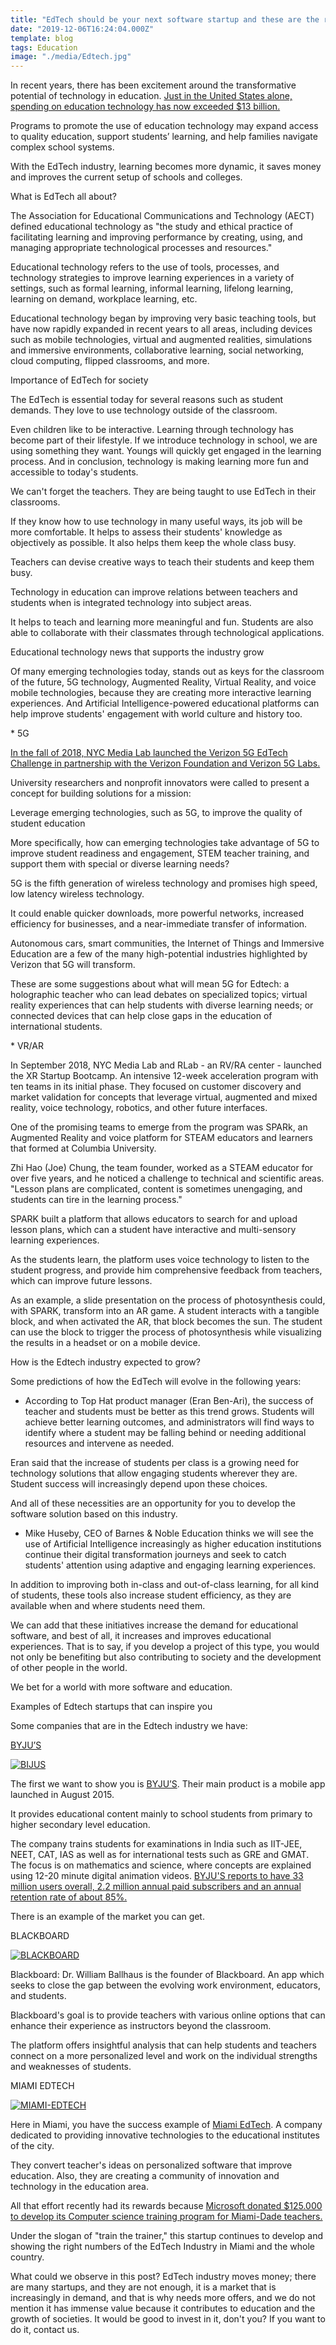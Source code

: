 ```yaml
---
title: "EdTech should be your next software startup and these are the reasons why"
date: "2019-12-06T16:24:04.000Z"
template: blog
tags: Education
image: "./media/Edtech.jpg"
---
```



In recent years, there has been excitement around the transformative potential of technology in education. [Just in the United States alone, spending on education technology has now exceeded $13 billion.](https://anadea.info/blog/technology-trends-in-education)

Programs to promote the use of education technology may expand access to quality education, support students’ learning, and help families navigate complex school systems. 

With the EdTech industry, learning becomes more dynamic, it saves money and improves the current setup of schools and colleges.

<title-2>What is EdTech all about?</title-2>

The Association for Educational Communications and Technology (AECT) defined educational technology as "the study and ethical practice of facilitating learning and improving performance by creating, using, and managing appropriate technological processes and resources."

Educational technology refers to the use of tools, processes, and technology strategies to improve learning experiences in a variety of settings, such as formal learning, informal learning, lifelong learning, learning on demand, workplace learning, etc. 

Educational technology began by improving very basic teaching tools, but have now rapidly expanded in recent years to all areas, including devices such as mobile technologies, virtual and augmented realities, simulations and immersive environments, collaborative learning, social networking, cloud computing, flipped classrooms, and more.

<title-2>Importance of EdTech for society</title-2>

The EdTech is essential today for several reasons such as student demands. They love to use technology outside of the classroom. 

Even children like to be interactive. Learning through technology has become part of their lifestyle. If we introduce technology in school, we are using something they want. Youngs will quickly get engaged in the learning process. And in conclusion, technology is making learning more fun and accessible to today's students.

We can't forget the teachers. They are being taught to use EdTech in their classrooms. 

If they know how to use technology in many useful ways, its job will be more comfortable. It helps to assess their students' knowledge as objectively as possible. It also helps them keep the whole class busy.

Teachers can devise creative ways to teach their students and keep them busy. 

Technology in education can improve relations between teachers and students when is integrated technology into subject areas.

It helps to teach and learning more meaningful and fun. Students are also able to collaborate with their classmates through technological applications. 

<title-2>Educational technology news that supports the industry grow</title-2>

Of many emerging technologies today, stands out as keys for the classroom of the future, 5G technology, Augmented Reality, Virtual Reality, and voice mobile technologies, because they are creating more interactive learning experiences. And Artificial Intelligence-powered educational platforms can help improve students' engagement with world culture and history too. 

<title-3>* 5G</title-3>

[In the fall of 2018, NYC Media Lab launched the Verizon 5G EdTech Challenge in partnership with the Verizon Foundation and Verizon 5G Labs.](https://nycmedialab.org/recent-projects/2018/10/17/verizon-5g-edtech-challenge)

University researchers and nonprofit innovators were called to present a concept for building solutions for a mission: 

Leverage emerging technologies, such as 5G, to improve the quality of student education 

More specifically, how can emerging technologies take advantage of 5G to improve student readiness and engagement, STEM teacher training, and support them with special or diverse learning needs? 

5G is the fifth generation of wireless technology and promises high speed, low latency wireless technology. 

It could enable quicker downloads, more powerful networks, increased efficiency for businesses, and a near-immediate transfer of information. 

Autonomous cars, smart communities, the Internet of Things and Immersive Education are a few of the many high-potential industries highlighted by Verizon that 5G will transform. 

These are some suggestions about what will mean 5G for Edtech: a holographic teacher who can lead debates on specialized topics; virtual reality experiences that can help students with diverse learning needs; or connected devices that can help close gaps in the education of international students.

<youtube-video id="Xvfupr2n4f0"></youtube-video>

<title-3>* VR/AR</title-3>

In September 2018, NYC Media Lab and RLab - an RV/RA center - launched the XR Startup Bootcamp. An intensive 12-week acceleration program with ten teams in its initial phase. They focused on customer discovery and market validation for concepts that leverage virtual, augmented and mixed reality, voice technology, robotics, and other future interfaces. 

One of the promising teams to emerge from the program was SPARk, an Augmented Reality and voice platform for STEAM educators and learners that formed at Columbia University. 

Zhi Hao (Joe) Chung, the team founder, worked as a STEAM educator for over five years, and he noticed a challenge to technical and scientific areas. "Lesson plans are complicated, content is sometimes unengaging, and students can tire in the learning process." 

SPARK built a platform that allows educators to search for and upload lesson plans, which can a student have interactive and multi-sensory learning experiences. 

As the students learn, the platform uses voice technology to listen to the student progress, and provide him comprehensive feedback from teachers, which can improve future lessons. 

As an example, a slide presentation on the process of photosynthesis could, with SPARK, transform into an AR game. A student interacts with a tangible block, and when activated the AR, that block becomes the sun. The student can use the block to trigger the process of photosynthesis while visualizing the results in a headset or on a mobile device.

<youtube-video id="uf7ix03cgsQ"></youtube-video>

<title-2>How is the Edtech industry expected to grow?</title-2>

Some predictions of how the EdTech will evolve in the following years:

* According to Top Hat product manager (Eran Ben-Ari), the success of teacher and students must be better as this trend grows. Students will achieve better learning outcomes, and administrators will find ways to identify where a student may be falling behind or needing additional resources and intervene as needed. 

Eran said that the increase of students per class is a growing need for technology solutions that allow engaging students wherever they are. Student success will increasingly depend upon these choices.

And all of these necessities are an opportunity for you to develop the software solution based on this industry. 

* Mike Huseby, CEO of Barnes & Noble Education thinks we will see the use of Artificial Intelligence increasingly as higher education institutions continue their digital transformation journeys and seek to catch students' attention using adaptive and engaging learning experiences. 

In addition to improving both in-class and out-of-class learning, for all kind of students, these tools also increase student efficiency, as they are available when and where students need them. 

We can add that these initiatives increase the demand for educational software, and best of all, it increases and improves educational experiences. That is to say, if you develop a project of this type, you would not only be benefiting but also contributing to society and the development of other people in the world. 

We bet for a world with more software and education.

<title-2>Examples of Edtech startups that can inspire you</title-2>

Some companies that are in the Edtech industry we have:

<title-3>[BYJU’S](https://byjus.com/)</title-3>

[![BIJUS](./media/BIJU1.png)](#)

The first we want to show you is [BYJU’S](https://play.google.com/store/apps/details?id=com.byjus.thelearningapp&hl=en). Their main product is a mobile app launched in August 2015. 

It provides educational content mainly to school students from primary to higher secondary level education. 

The company trains students for examinations in India such as IIT-JEE, NEET, CAT, IAS as well as for international tests such as GRE and GMAT. The focus is on mathematics and science, where concepts are explained using 12-20 minute digital animation videos. [BYJU'S reports to have 33 million users overall, 2.2 million annual paid subscribers and an annual retention rate of about 85%.](https://en.wikipedia.org/wiki/BYJU%27S)

There is an example of the market you can get. 

<title-3>BLACKBOARD</title-3>

[![BLACKBOARD](./media/BLACKBOARD.jpg)](#)

Blackboard: Dr. William Ballhaus is the founder of Blackboard. An app which seeks to close the gap between the evolving work environment, educators, and students. 

Blackboard's goal is to provide teachers with various online options that can enhance their experience as instructors beyond the classroom. 

The platform offers insightful analysis that can help students and teachers connect on a more personalized level and work on the individual strengths and weaknesses of students.

<title-3>MIAMI EDTECH</title-3>

[![MIAMI-EDTECH](./media/miami-edtech.jpg)](#)

Here in Miami, you have the success example of [Miami EdTech](https://miamiedtech.com/). A company dedicated to providing innovative technologies to the educational institutes of the city. 

They convert teacher's ideas on personalized software that improve education. Also, they are creating a community of innovation and technology in the education area. 

All that effort recently had its rewards because [Microsoft donated $125.000 to develop its Computer science training program for Miami-Dade teachers.](https://www.prnewswire.com/news-releases/microsoft-awards-125-000-to-miami-edtechs-computer-science-training-program-for-miami-dade-teachers-in-partnership-with-fiu-300845400.html)

Under the slogan of "train the trainer," this startup continues to develop and showing the right numbers of the EdTech Industry in Miami and the whole country. 


What could we observe in this post? EdTech industry moves money; there are many startups, and they are not enough, it is a market that is increasingly in demand, and that is why needs more offers, and we do not mention it has immense value because it contributes to education and the growth of societies. It would be good to invest in it, don't you? If you want to do it, contact us. 
